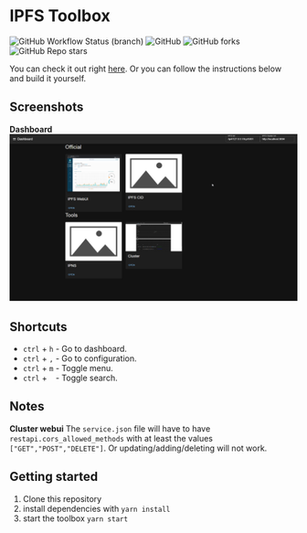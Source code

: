 # IPFS Toolbox

![GitHub Workflow Status (branch)](https://img.shields.io/github/workflow/status/InterplanetaryDevs/ipfs-toolbox/Build%20&%20test/master)
![GitHub](https://img.shields.io/github/license/InterplanetaryDevs/ipfs-toolbox)
![GitHub forks](https://img.shields.io/github/forks/InterplanetaryDevs/ipfs-toolbox?style=social)
![GitHub Repo stars](https://img.shields.io/github/stars/InterplanetaryDevs/ipfs-toolbox?style=social)

You can check it out right [here](http://ipfs-toolbox.on.fleek.co/).
Or you can follow the instructions below and build it yourself.

## Screenshots

**Dashboard**
![screenshot](./docs/img/ipfs-toolbox.png)

## Shortcuts

- `ctrl` + `h` - Go to dashboard.
- `ctrl` + `,` - Go to configuration.
- `ctrl` + `m` - Toggle menu.
- `ctrl` + ` ` - Toggle search.

## Notes

**Cluster webui**
The `service.json` file will have to have `restapi.cors_allowed_methods` with at least the values `["GET","POST","DELETE"]`.
Or updating/adding/deleting will not work.

## Getting started

1. Clone this repository
2. install dependencies with `yarn install`
2. start the toolbox `yarn start`
